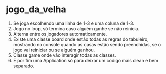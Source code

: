 # jogo_da_velha

1. Se joga escolhendo uma linha de 1-3 e uma coluna de 1-3.
2. Jogo no loop, só termina caso alguém ganhe se não reinicia.
3. Alterna entre os jogadores automaticamente.
4. Existe uma classe board onde estão todas as regras do tabuleiro, mostrando no console quando as casas estão sendo preenchidas, se o jogo vai reiniciar ou se alguém ganhou.
5. Classe game onde vão interagir todas as classes.
6. E por fim uma Application só para deixar um codigo mais clean e bem separado.
